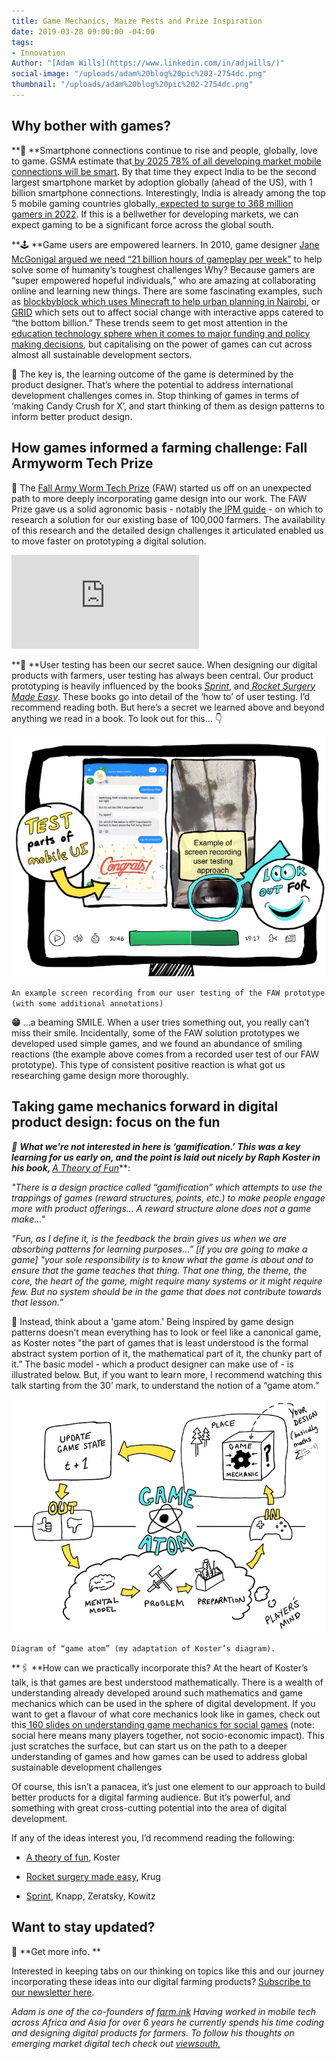 ```yaml
---
title: Game Mechanics, Maize Pests and Prize Inspiration
date: 2019-03-28 09:00:00 -04:00
tags:
- Innovation
Author: "[Adam Wills](https://www.linkedin.com/in/adjwills/)"
social-image: "/uploads/adam%20blog%20pic%202-2754dc.png"
thumbnail: "/uploads/adam%20blog%20pic%202-2754dc.png"
---
```


## Why bother with games?

**📱 **Smartphone connections continue to rise and people, globally, love to game. GSMA estimate that[ by 2025 78% of all developing market mobile connections will be smart](https://www.gsma.com/r/mobileeconomy/sub-saharan-africa/). By that time they expect India to be the second largest smartphone market by adoption globally (ahead of the US), with 1 billion smartphone connections. Interestingly, India is already among the top 5 mobile gaming countries globally,[ expected to surge to 368 million gamers in 2022](https://www.mmaglobal.com/files/casestudies/kantar_imrb_x_mma_x_pokkt_india_market_study.pdf). If this is a bellwether for developing markets, we can expect gaming to be a significant force across the global south.

**🕹 **Game users are empowered learners. In 2010, game designer [Jane McGonigal argued we need “21 billion hours of gameplay per week”](https://www.youtube.com/watch?v=dE1DuBesGYM) to help solve some of humanity’s toughest challenges Why? Because gamers are “super empowered hopeful individuals,” who are amazing at collaborating online and learning new things. There are some fascinating examples, such as [blockbyblock which uses Minecraft to help urban planning in Nairobi](https://www.blockbyblock.org/projects/nairobi), or[ GRID](https://gamingfordev.com/about-us/) which sets out to affect social change with interactive apps catered to “the bottom billion.” These trends seem to get most attention in the[ education technology sphere when it comes to major funding and policy making decisions](http://blogs.worldbank.org/edutech/new-research-hub-use-technology-education-developing-countries), but capitalising on the power of games can cut across almost all sustainable development sectors.

<!--more-->

**🔑** The key is,  the learning outcome of the game is determined by the product designer. That’s where the potential to address international development challenges comes in. Stop thinking of games in terms of ‘making Candy Crush for X’, and start thinking of them as design patterns to inform better product design.

## How games informed a farming challenge: Fall Armyworm Tech Prize

🐛 The [Fall Army Worm Tech Prize](https://fallarmywormtech.challenges.org/) (FAW) started us off on an unexpected path to more deeply incorporating game design into our work. The FAW Prize gave us a solid agronomic basis - notably the[ IPM guide](https://www.usaid.gov/sites/default/files/documents/1867/Fall-Armyworm-IPM-Guide-for-Africa-Jan_30-2018.pdf) - on which to research a solution for our existing base of 100,000 farmers. The availability of this research and the detailed design challenges it articulated enabled us to move faster on prototyping a digital solution.

<iframe src="https://vimeo.com/266649686\](https://vimeo.com/266649686)" frameborder="0" webkitallowfullscreen mozallowfullscreen allowfullscreen></iframe>

**🔧 **User testing has been our secret sauce. When designing our digital products with farmers, user testing has always been central. Our product prototyping is heavily influenced by the books *[Sprint](https://www.amazon.com/Sprint-Solve-Problems-Test-Ideas/dp/1442397683)*, and[ ](https://www.amazon.com/Rocket-Surgery-Made-Easy-Yourself/dp/0321657292)*[Rocket Surgery Made Easy](https://www.amazon.com/Rocket-Surgery-Made-Easy-Yourself/dp/0321657292)*. These books go into detail of the ‘how to’ of user testing. I’d recommend reading both. But here’s a secret we learned above and beyond anything we read in a book. To look out for this… 👇

![adam blog pic.png](/uploads/adam%20blog%20pic.png)

`An example screen recording from our user testing of the FAW prototype (with some additional annotations)`

**😁** …a beaming SMILE. When a user tries something out, you really can’t miss their smile. Incidentally, some of the FAW solution prototypes we developed used simple games, and we found an abundance of smiling reactions (the example above comes from a recorded user test of our FAW prototype). This type of consistent positive reaction is what got us researching game design more thoroughly.

## Taking game mechanics forward in digital product design: focus on the fun

**🚫 **What we're not interested in here is ‘gamification.’ This was a key learning for us early on, and the point is laid out nicely by Raph Koster in his book, [ ](https://www.amazon.com/gp/product/1449363210/ref=as_li_ss_il?ie=UTF8&camp=1789&creative=390957&creativeASIN=1449363210&linkCode=as2&tag=atheoroffunfo-20)***[A Theory of Fun](https://www.amazon.com/gp/product/1449363210/ref=as_li_ss_il?ie=UTF8&camp=1789&creative=390957&creativeASIN=1449363210&linkCode=as2&tag=atheoroffunfo-20)***:

*"There is a design practice called “gamification” which attempts to use the trappings of games (reward structures, points, etc.) to make people engage more with product offerings… A reward structure alone does not a game make…"*

*"Fun, as I define it, is the feedback the brain gives us when we are absorbing patterns for learning purposes…” \[if you are going to make a game\] "your sole responsibility is to know what the game is about and to ensure that the game teaches that thing. That one thing, the theme, the core, the heart of the game, might require many systems or it might require few. But no system should be in the game that does not contribute towards that lesson.”*

👾 Instead, think about a 'game atom.' Being inspired by game design patterns doesn’t mean everything has to look or feel like a canonical game, as Koster notes "the part of games that is least understood is the formal abstract system portion of it, the mathematical part of it, the chunky part of it.” The basic model - which a product designer can make use of - is illustrated below. But, if you want to learn more, I recommend watching this talk starting from the 30’ mark, to understand the notion of a “game atom.”

![adam blog pic 2.png](/uploads/adam%20blog%20pic%202.png)

`Diagram of “game atom” (my adaptation of Koster’s diagram).`

**🖇 **How can we practically incorporate this? At the heart of Koster’s talk, is that games are best understood mathematically. There is a wealth of understanding already developed around such mathematics and game mechanics which can be used in the sphere of digital development. If you want to get a flavour of what core mechanics look like in games, check out this[ 160 slides on understanding game mechanics for social games](https://www.raphkoster.com/games/presentations/social-mechanics-the-engines-behind-everything-multiplayer/) (note: social here means many players together, not socio-economic impact). This just scratches the surface, but can start us on the path to a deeper understanding of games and how games can be used to address global sustainable development challenges

Of course, this isn’t a panacea, it’s just one element to our approach to build better products for a digital farming audience. But it’s powerful, and something with great cross-cutting potential into the area of digital development.

If any of the ideas  interest you, I’d recommend reading the following:

* [A theory of fun](https://www.amazon.com/gp/product/1449363210/ref=as_li_ss_il?ie=UTF8&camp=1789&creative=390957&creativeASIN=1449363210&linkCode=as2&tag=atheoroffunfo-20), Koster

* [Rocket surgery made easy](https://www.amazon.com/Rocket-Surgery-Made-Easy-Yourself/dp/0321657292), Krug

* [Sprint](https://www.amazon.com/Sprint-Solve-Problems-Test-Ideas/dp/1442397683), Knapp, Zeratsky, Kowitz

## Want to stay updated?

📩 **Get more info. ** 

Interested in  keeping tabs on our thinking on topics like this and our journey incorporating these ideas into our digital farming products? [Subscribe to our newsletter here](http://viewsouth.co/).

*Adam is one of the co-founders of [farm.ink](https://farm.ink/) Having worked in mobile tech across Africa and Asia for over 6 years he currently spends his time coding and designing digital products for farmers. To follow his thoughts on emerging market digital tech check out [viewsouth.](http://viewsouth.co/)*